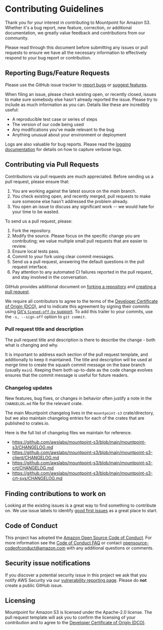 # Contributing Guidelines

Thank you for your interest in contributing to Mountpoint for Amazon S3. Whether it's a bug report, new feature, correction, or additional documentation, we greatly value feedback and contributions from our community.

Please read through this document before submitting any issues or pull requests to ensure we have all the necessary
information to effectively respond to your bug report or contribution.

## Reporting Bugs/Feature Requests

Please use the GitHub issue tracker to [report bugs](https://github.com/awslabs/mountpoint-s3/issues/new?assignees=&labels=bug&template=bug-report.yml) or [suggest features](https://github.com/awslabs/mountpoint-s3/issues/new?assignees=&labels=enhancement&template=feature-request.yml).

When filing an issue, please check existing open, or recently closed, issues to make sure somebody else hasn't already
reported the issue. Please try to include as much information as you can. Details like these are incredibly useful:

* A reproducible test case or series of steps
* The version of our code being used
* Any modifications you've made relevant to the bug
* Anything unusual about your environment or deployment

Logs are also valuable for bug reports. Please read the [logging documentation](LOGGING.md) for details on how to capture verbose logs.

## Contributing via Pull Requests

Contributions via pull requests are much appreciated. Before sending us a pull request, please ensure that:

1. You are working against the latest source on the *main* branch.
2. You check existing open, and recently merged, pull requests to make sure someone else hasn't addressed the problem already.
3. You open an issue to discuss any significant work -- we would hate for your time to be wasted.

To send us a pull request, please:

1. Fork the repository.
2. Modify the source. Please focus on the specific change you are contributing; we value multiple small pull requests that are easier to review.
3. Ensure local tests pass.
4. Commit to your fork using clear commit messages.
5. Send us a pull request, answering the default questions in the pull request interface.
6. Pay attention to any automated CI failures reported in the pull request, and stay involved in the conversation.

GitHub provides additional document on [forking a repository](https://help.github.com/articles/fork-a-repo/) and
[creating a pull request](https://help.github.com/articles/creating-a-pull-request/).

We require all contributors to agree to the terms of the [Developer Certificate of Origin (DCO)](https://developercertificate.org/),
and to indicate this agreement by signing their commits using [Git's `Signed-off-by` support](https://git-scm.com/docs/git-commit#Documentation/git-commit.txt---signoff).
To add this trailer to your commits, use the `-s, --sign-off` option to `git commit`.

### Pull request title and description

The pull request title and description is there to describe the change - both what is changing and why.

It is important to address each section of the pull request template, and additionally to keep it maintained.
The title and description will be used at merge time to create the squash commit message on the base branch (usually `main`).
Keeping them both up-to-date as the code change evolves ensures that the commit message is useful for future readers.

### Changelog updates

New features, bug fixes, or changes in behavior often justify a note in the `CHANGELOG.md` file for the relevant crate.

The main Mountpoint changelog lives in the `mountpoint-s3` crate/directory, but we also maintain changelog entries for each of the crates that are published to crates.io.

Here is the full list of changelog files we maintain for reference.

- https://github.com/awslabs/mountpoint-s3/blob/main/mountpoint-s3/CHANGELOG.md
- https://github.com/awslabs/mountpoint-s3/blob/main/mountpoint-s3-client/CHANGELOG.md
- https://github.com/awslabs/mountpoint-s3/blob/main/mountpoint-s3-crt/CHANGELOG.md
- https://github.com/awslabs/mountpoint-s3/blob/main/mountpoint-s3-crt-sys/CHANGELOG.md

## Finding contributions to work on

Looking at the existing issues is a great way to find something to contribute on. We use issue labels to identify [good first issues](https://github.com/awslabs/mountpoint-s3/issues?q=is%3Aissue+is%3Aopen+label%3A%22good+first+issue%22) as a great place to start.

## Code of Conduct
This project has adopted the [Amazon Open Source Code of Conduct](https://aws.github.io/code-of-conduct).
For more information see the [Code of Conduct FAQ](https://aws.github.io/code-of-conduct-faq) or contact
opensource-codeofconduct@amazon.com with any additional questions or comments.

## Security issue notifications
If you discover a potential security issue in this project we ask that you notify AWS Security via our [vulnerability reporting page](http://aws.amazon.com/security/vulnerability-reporting/). Please do **not** create a public GitHub issue.

## Licensing

Mountpoint for Amazon S3 is licensed under the Apache-2.0 license. The pull request template will ask you to confirm the licensing of your contribution and to agree to the [Developer Certificate of Origin (DCO)](https://developercertificate.org/).
